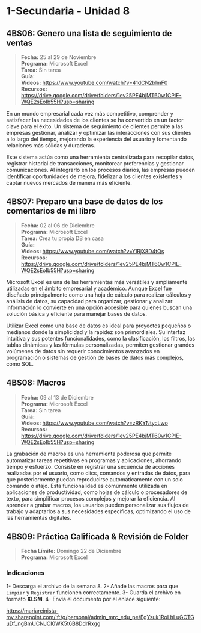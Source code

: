 # 1-Secundaria - Unidad 8

## 4BS06: Genero una lista de seguimiento de ventas

> <i class="bi bi-calendar"></i> **Fecha:** 25 al 29 de Noviembre<br><i class="bi bi-laptop"></i> **Programa:** Microsoft Excel<br><i class="bi bi-clipboard-check"></i> **Tarea:** Sin tarea<br> <i class="bi bi-card-checklist"></i> **Guía:** <br> <i class="bi bi-youtube txt-red"></i> **Videos:** https://www.youtube.com/watch?v=41dCN2blmF0<br><i class="bi bi-files"></i> **Recursos:** https://drive.google.com/drive/folders/1ev25PE4bjMT60w1CPIE-WQE2sEoIb55H?usp=sharing

En un mundo empresarial cada vez más competitivo, comprender y satisfacer las necesidades de los clientes se ha convertido en un factor clave para el éxito. Un sistema de seguimiento de clientes permite a las empresas gestionar, analizar y optimizar las interacciones con sus clientes a lo largo del tiempo, mejorando la experiencia del usuario y fomentando relaciones más sólidas y duraderas.

Este sistema actúa como una herramienta centralizada para recopilar datos, registrar historial de transacciones, monitorear preferencias y gestionar comunicaciones. Al integrarlo en los procesos diarios, las empresas pueden identificar oportunidades de mejora, fidelizar a los clientes existentes y captar nuevos mercados de manera más eficiente.

## 4BS07: Preparo una base de datos de los comentarios de mi libro

> <i class="bi bi-calendar"></i> **Fecha:** 02 al 06 de Diciembre<br><i class="bi bi-laptop"></i> **Programa:** Microsoft Excel<br><i class="bi bi-clipboard-check"></i> **Tarea:** Crea tu propia DB en casa<br> <i class="bi bi-card-checklist"></i> **Guía:** <br> <i class="bi bi-youtube txt-red"></i> **Videos:** https://www.youtube.com/watch?v=YIRjX8D4tQs<br><i class="bi bi-files"></i> **Recursos:** https://drive.google.com/drive/folders/1ev25PE4bjMT60w1CPIE-WQE2sEoIb55H?usp=sharing

Microsoft Excel es una de las herramientas más versátiles y ampliamente utilizadas en el ámbito empresarial y académico. Aunque Excel fue diseñado principalmente como una hoja de cálculo para realizar cálculos y análisis de datos, su capacidad para organizar, gestionar y analizar información lo convierte en una opción accesible para quienes buscan una solución básica y eficiente para manejar bases de datos.

Utilizar Excel como una base de datos es ideal para proyectos pequeños o medianos donde la simplicidad y la rapidez son primordiales. Su interfaz intuitiva y sus potentes funcionalidades, como la clasificación, los filtros, las tablas dinámicas y las fórmulas personalizadas, permiten gestionar grandes volúmenes de datos sin requerir conocimientos avanzados en programación o sistemas de gestión de bases de datos más complejos, como SQL.

## 4BS08: Macros

> <i class="bi bi-calendar"></i> **Fecha:** 09 al 13 de Diciembre<br><i class="bi bi-laptop"></i> **Programa:** Microsoft Excel<br><i class="bi bi-clipboard-check"></i> **Tarea:** Sin tarea<br> <i class="bi bi-card-checklist"></i> **Guía:** <br> <i class="bi bi-youtube txt-red"></i> **Videos:** https://www.youtube.com/watch?v=zRKYNtycLwo<br><i class="bi bi-files"></i> **Recursos:** https://drive.google.com/drive/folders/1ev25PE4bjMT60w1CPIE-WQE2sEoIb55H?usp=sharing

La grabación de macros es una herramienta poderosa que permite automatizar tareas repetitivas en programas y aplicaciones, ahorrando tiempo y esfuerzo. Consiste en registrar una secuencia de acciones realizadas por el usuario, como clics, comandos y entradas de datos, para que posteriormente puedan reproducirse automáticamente con un solo comando o atajo. Esta funcionalidad es comúnmente utilizada en aplicaciones de productividad, como hojas de cálculo o procesadores de texto, para simplificar procesos complejos y mejorar la eficiencia. Al aprender a grabar macros, los usuarios pueden personalizar sus flujos de trabajo y adaptarlos a sus necesidades específicas, optimizando el uso de las herramientas digitales.

<div class="currentTheme">

## 4BS09: Práctica Calificada & Revisión de Folder

> <i class="bi bi-calendar"></i> **Fecha Límite:**  Domingo 22 de Diciembre<br><i class="bi bi-laptop"></i> **Programa:** Microsoft Excel

### Indicaciones

1- Descarga el archivo de la semana 8.
2- Añade las macros para que `Limpiar` y `Registrar` funcionen correctamente.
3- Guarda el archivo en formato **XLSM**.
4- Envía el documento por el enlace siguiente:

https://mariareinista-my.sharepoint.com/:f:/g/personal/admin_mrc_edu_pe/EgYsuk1RoLhLuGCTGuDf_ngBmUCNJCI0WK5t6B8DdrRxgg

</div>






